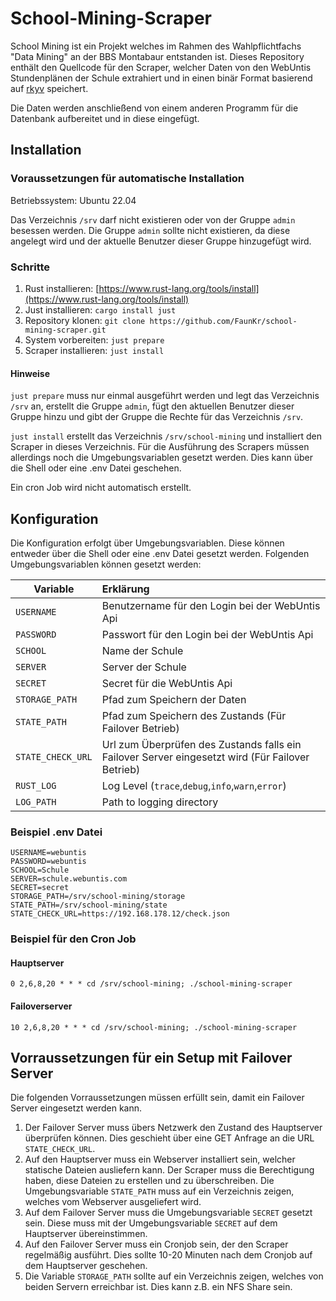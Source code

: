 # School-Mining-Scraper

School Mining ist ein Projekt welches im Rahmen des Wahlpflichtfachs "Data Mining" an der BBS Montabaur entstanden ist. Dieses Repository enthält den Quellcode für den Scraper, welcher Daten von den WebUntis Stundenplänen der Schule extrahiert und in einen binär Format basierend auf [rkyv](https://github.com/rkyv/rkyv) speichert.

Die Daten werden anschließend von einem anderen Programm für die Datenbank aufbereitet und in diese eingefügt.

## Installation

### Voraussetzungen für automatische Installation

Betriebssystem: Ubuntu 22.04

Das Verzeichnis `/srv` darf nicht existieren oder von der Gruppe `admin` besessen werden.
Die Gruppe `admin` sollte nicht existieren, da diese angelegt wird und der aktuelle Benutzer dieser Gruppe hinzugefügt wird.


### Schritte

1. Rust installieren: [https://www.rust-lang.org/tools/install](https://www.rust-lang.org/tools/install)
2. Just installieren: `cargo install just`
3. Repository klonen: `git clone https://github.com/FaunKr/school-mining-scraper.git`
4. System vorbereiten: `just prepare`
5. Scraper installieren: `just install`

#### Hinweise

`just prepare` muss nur einmal ausgeführt werden und legt das Verzeichnis `/srv` an, erstellt die Gruppe `admin`, fügt den aktuellen Benutzer dieser Gruppe hinzu und gibt der Gruppe die Rechte für das Verzeichnis `/srv`.

`just install` erstellt das Verzeichnis `/srv/school-mining` und installiert den Scraper in dieses Verzeichnis. Für die Ausführung des Scrapers müssen allerdings noch die Umgebungsvariablen gesetzt werden. Dies kann über die Shell oder eine .env Datei geschehen.

Ein cron Job wird nicht automatisch erstellt.

## Konfiguration

Die Konfiguration erfolgt über Umgebungsvariablen. Diese können entweder über die Shell oder eine .env Datei gesetzt werden.
Folgenden Umgebungsvariablen können gesetzt werden:


| **Variable**      | **Erklärung**                                                              |
| ------------------- | :---------------------------------------------------------------------------- |
| `USERNAME`        | Benutzername für den Login bei der WebUntis Api                            |
| `PASSWORD`        | Passwort für den Login bei der WebUntis Api                                |
| `SCHOOL`          | Name der Schule                                                             |
| `SERVER`          | Server der Schule                                                           |
| `SECRET`          | Secret für die WebUntis Api                                                |
| `STORAGE_PATH`    | Pfad zum Speichern der Daten                                                |
| `STATE_PATH`      | Pfad zum Speichern des Zustands (Für Failover Betrieb)                                            |
| `STATE_CHECK_URL` | Url zum Überprüfen des Zustands falls ein Failover Server eingesetzt wird  (Für Failover Betrieb) |
| `RUST_LOG` | Log Level (`trace`,`debug`,`info`,`warn`,`error`) |
| `LOG_PATH` | Path to logging directory |


### Beispiel .env Datei

```env
USERNAME=webuntis
PASSWORD=webuntis
SCHOOL=Schule
SERVER=schule.webuntis.com
SECRET=secret
STORAGE_PATH=/srv/school-mining/storage
STATE_PATH=/srv/school-mining/state
STATE_CHECK_URL=https://192.168.178.12/check.json
```

### Beispiel für den Cron Job

#### Hauptserver  
```cron
0 2,6,8,20 * * * cd /srv/school-mining; ./school-mining-scraper
```
#### Failoverserver
```cron	
10 2,6,8,20 * * * cd /srv/school-mining; ./school-mining-scraper
```
## Vorraussetzungen für ein Setup mit Failover Server
Die folgenden Vorraussetzungen müssen erfüllt sein, damit ein Failover Server eingesetzt werden kann.

1. Der Failover Server muss übers Netzwerk den Zustand des Hauptserver überprüfen können. Dies geschieht über eine GET Anfrage an die URL `STATE_CHECK_URL`.
2. Auf den Hauptserver muss ein Webserver installiert sein, welcher statische Dateien ausliefern kann. Der Scraper muss die Berechtigung haben, diese Dateien zu erstellen und zu überschreiben. Die Umgebungsvariable `STATE_PATH` muss auf ein Verzeichnis zeigen, welches vom Webserver ausgeliefert wird.
3. Auf dem Failover Server muss die Umgebungsvariable `SECRET` gesetzt sein. Diese muss mit der Umgebungsvariable `SECRET` auf dem Hauptserver übereinstimmen.
4. Auf den Failover Server muss ein Cronjob sein, der den Scraper regelmäßig ausführt. Dies sollte 10-20 Minuten nach dem Cronjob auf dem Hauptserver geschehen. 
5. Die Variable `STORAGE_PATH` sollte auf ein Verzeichnis zeigen, welches von beiden Servern erreichbar ist. Dies kann z.B. ein NFS Share sein.
